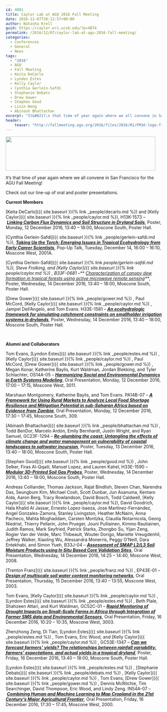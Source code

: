 ```yaml
---
id: 4881
title: Caylor Lab at AGU 2016 Fall Meeting
date: 2016-12-07T20:12:57+00:00
author: Natasha Krell
guid: https://caylor.eri.ucsb.edu/?p=4874
permalink: /2016/12/07/caylor-lab-at-agu-2016-fall-meeting/
categories:
  - Conferences
  - General
  - News
tags:
  - "2016"
  - AGU
  - Fall Meeting
  - Keita DeCarlo
  - Lyndon Estes
  - Kelly Caylor
  - Cynthia Gerlein-Safdi
  - Stephanie Debats
  - Drew Gower
  - Stephen Good
  - Lixin Wang
  - Abinash Bhattachan
excerpt: "It&#8217;s that time of year again where we all convene in San Francisco for the AGU Fall Meeting!"
header:
    teaser: "http://fallmeeting.agu.org/2016/files/2016/01/FM16-logo-final-2.jpg"
---
```


<img class="size-medium aligncenter" src="http://fallmeeting.agu.org/2016/files/2016/01/FM16-logo-final-2.jpg" alt="" width="483" height="110" />

It&#8217;s that time of year again where we all convene in San Francisco for the AGU Fall Meeting! 

Check out our line-up of oral and poster presentations.

**Current Members**

[Keita DeCarlo]({{ site.baseurl }}{% link _people/decarlo.md %}) and [Kelly Caylor]({{ site.baseurl }}{% link _people/caylor.md %}), H13K-1573 &#8211; <span class="PaperListTitle"><a href="https://agu.confex.com/agu/fm16/meetingapp.cgi/Paper/182793"><em><strong>Linking Carbon Flux Dynamics and Soil Structure in Dryland Soils</strong></em></a>, Poster, Monday, 12 December 2016, 13:40 &#8211; 18:00, Moscone South, Poster Hall.</span>

[Cynthia Gerlein-Safdi]({{ site.baseurl }}{% link _people/gerlein-safdi.md %}), _**[Taking Up the Torch: Emerging Issues in Tropical Ecohydrology from Early Career Scientists](http://fallmeeting.agu.org/2016/students/events/pop-up-talks/water-sciences-pop-session/)**_, Pop-Up Talk, Tuesday, December 14, 16:00 &#8211; 16:10, Moscone West, 2001A.

[Cynthia Gerlein-Safdi]({{ site.baseurl }}{% link _people/gerlein-safdi.md %}), Steve Frolking, and [Kelly Caylor]({{ site.baseurl }}{% link _people/caylor.md %})
, B33F-0681 &#8211;_** [Characterization of canopy dew formation in tropical forests using active microwave remote sensing](https://agu.confex.com/agu/fm16/meetingapp.cgi/Paper/146881)**_, Poster, Wednesday, 14 December 2016, 13:40 &#8211; 18:00, Moscone South, Poster Hall.

[Drew Gower]({{ site.baseurl }}{% link _people/gower.md %})
, Paul McCord, [Kelly Caylor]({{ site.baseurl }}{% link _people/caylor.md %})
, Jampel Dell&#8217;Angelo, and Tom Evans. H33E-1581 &#8211; _**[An ecohydrologic framework for simulating catchment constraints on smallholder irrigation systems in drylands](https://agu.confex.com/agu/fm16/meetingapp.cgi/Paper/179401)**_, Poster, Wednesday, 14 December 2016, 13:40 &#8211; 18:00, Moscone South, Poster Hall.

&nbsp;

**Alumni and Collaborators**

Tom Evans, [Lyndon Estes]({{ site.baseurl }}{% link _people/estes.md %})
, [Kelly Caylor]({{ site.baseurl }}{% link _people/caylor.md %})
, Paul McCord, [Drew Gower]({{ site.baseurl }}{% link _people/gower.md %})
, Megan Konar, Katherine Baylis, Kurt Waldman, Jordan Blekking, and Tyler Schlachter, OS14A-05 &#8211; _**[Harmonizing Social and Environmental Dynamics in Earth Systems Modeling](https://agu.confex.com/agu/fm16/meetingapp.cgi/Paper/190760)**_, Oral Presentation, Monday, 12 December 2016, 17:00 &#8211; 17:15, Moscone West, 3011.

Marshaun Montgomery, Katherine Baylis, and Tom Evans. PA14B-07 &#8211; _**[A Framework for Using Rural Markets to Analyze Local Food Shortage Resilience and Mitigation Potential in sub-Saharan Africa based on Evidence from Zambia](https://agu.confex.com/agu/fm16/meetingapp.cgi/Paper/197488)**_, Oral Presentation, Monday, 12 December 2016, 17:30 &#8211; 17:45, Moscone South, 309.

[Abinash Bhattachan]({{ site.baseurl }}{% link _people/bhattachan.md %})
, Todd BenDor, Marcelo Ardón, Emily Bernhardt, Justin Wright, and Ryan Samuel, GC23F-1294 &#8211; _**[Re-plumbing the coast: Untangling the effects of climate change and water management on vulnerability of coastal landscapes to saltwater incursion](https://agu.confex.com/agu/fm16/meetingapp.cgi/Paper/151922)**_, Poster, Tuesday, 13 December 2016, 13:40 &#8211; 18:00, Moscone South, Poster Hall.

[Stephen Good]({{ site.baseurl }}{% link _people/good.md %})
, John Selker, Firas Al-Qqaili, Manuel Lopez, and Lauren Kahel, H33E-1590 &#8211; _**[Modular 3D-Printed Soil Gas Probes](https://agu.confex.com/agu/fm16/meetingapp.cgi/Paper/124116)**_, Poster, Wednesday, 14 December 2016, 13:40 &#8211; 18:00, Moscone South, Poster Hall.

Andreas Colliander, Thomas Jackson, Rajat Bindlish, Steven Chan, Narendra Das, Seungbum Kim, Michael Cosh, Scott Dunbar, Jun Asanuma, Kentaro Aida, Aaron Berg, Tracy Rowlandson, David Bosch, Todd Caldwell, [Kelly Caylor]({{ site.baseurl }}{% link _people/caylor.md %}), David Goodrich, Hala Khalid Al Jassar, Ernesto Lopez-baeza, Jose Martínez-Fernández, Angel Gonzales-Zamora, Stanley Livingston, Heather McNairn, Anna Pacheco, Mahta Moghaddam, Carsten Montzka, Claudia Notarnicola, Georg Niedrist, Thierry Pellarin, John Prueger, Jouni Pulliainen, Kimmo Rautiainen, Judith Ramos, Mark Seyfried, Patrick Starks, Zhongbo Su, Yijan Zeng, Rogier Van der Velde, Marc Thibeault, Wouter Dorigo, Mariette Vreugdenhil, Jeffrey Walker, Xiaoling Wu, Alessandra Monerris, Peggy O&#8217;Neill, Dara Entekhabi, and Simon Yueh, B33J-04 &#8211; _**[Assessment of SMAP L2/L3 Soil Moisture Products using In Situ Based Core Validation Sites](https://agu.confex.com/agu/fm16/meetingapp.cgi/Paper/137027)**_, Oral Presentation, Wednesday, 14 December 2016, 14:25 &#8211; 14:40, Moscone West, 2008.

[Trenton Franz]({{ site.baseurl }}{% link _people/franz.md %})
, EP43E-01 &#8211; <span class="PaperListTitle"><a href="https://agu.confex.com/agu/fm16/meetingapp.cgi/Paper/120856"><em><strong>Design of multiscale soil water content monitoring networks</strong></em></a>, Oral Presentation, Thursday, 15 December 2016, 13:40 &#8211; 13:55, Moscone West, 2003. </span>

Tom Evans, [Kelly Caylor]({{ site.baseurl }}{% link _people/caylor.md %})
, [Lyndon Estes]({{ site.baseurl }}{% link _people/estes.md %})
, Beth Plale, Shahzeen Attari, and Kurt Waldman, GC52C-01 &#8211; _**[Rapid Monitoring of Drought Impacts on Small-Scale Farms in Africa through Integration of Farmer SMS data and Environmental Sensors](https://agu.confex.com/agu/fm16/meetingapp.cgi/Paper/121592)**_, Oral Presentation, Friday, 16 December 2016, 10:20 &#8211; 10:35, Moscone West, 3003.

Zhenzhong Zeng, Di Tian, [Lyndon Estes]({{ site.baseurl }}{% link _people/estes.md %})
, Tom Evans, Eric Wood, and [Kelly Caylor]({{ site.baseurl }}{% link _people/caylor.md %})
, GC53E-1347 &#8211; _**[Can we forecast farmers’ yields? The relationships between rainfall variability, farmers’ expectations, and actual yields in a tropical dryland](https://agu.confex.com/agu/fm16/meetingapp.cgi/Paper/188891)**_, Poster, Friday, 16 December 2016, 13:40 &#8211; 18:00, Moscone South, Poster Hall.

[Lyndon Estes]({{ site.baseurl }}{% link _people/estes.md %})
, [Stephanie Debats]({{ site.baseurl }}{% link _people/debats.md %})
, [Kelly Caylor]({{ site.baseurl }}{% link _people/caylor.md %})
, Tom Evans, [Drew Gower]({{ site.baseurl }}{% link _people/gower.md %})
, Dennis McRitchie, Tim Searchinger, David Thompson, Eric Wood, and Lindy Zeng. IN54A-07 &#8211; _**[Combining Human and Machine Learning to Map Cropland in the 21st Century’s Major Agricultural Frontier](https://agu.confex.com/agu/fm16/meetingapp.cgi/Paper/177885)**_, Oral Presentation, Friday, 16 December 2016, 17:30 &#8211; 17:45, Moscone West, 2000.
